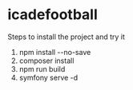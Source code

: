 # icadefootball

Steps to install the project and try it

1) npm install --no-save
2) composer install
3) npm run build
4) symfony serve -d

